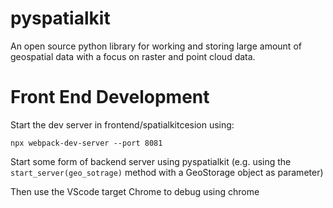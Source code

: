 # pyspatialkit
An open source python library for working and storing large amount of geospatial data with a focus on raster and point cloud data.

# Front End Development
Start the dev server in frontend/spatialkitcesion using:

`npx webpack-dev-server --port 8081`

Start some form of backend server using pyspatialkit (e.g. using the `start_server(geo_sotrage)` method with a GeoStorage object as parameter)

Then use the VScode target Chrome to debug using chrome